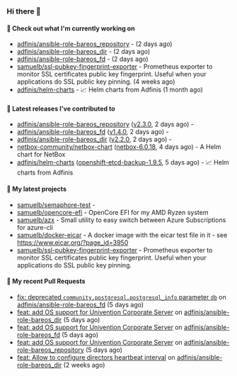 ### Hi there 👋

#### 👷 Check out what I'm currently working on

- [adfinis/ansible-role-bareos_repository](https://github.com/adfinis/ansible-role-bareos_repository) -  (2 days ago)
- [adfinis/ansible-role-bareos_dir](https://github.com/adfinis/ansible-role-bareos_dir) -  (2 days ago)
- [adfinis/ansible-role-bareos_fd](https://github.com/adfinis/ansible-role-bareos_fd) -  (2 days ago)
- [samuelb/ssl-pubkey-fingerprint-exporter](https://github.com/samuelb/ssl-pubkey-fingerprint-exporter) - Prometheus exporter to monitor SSL certificates public key fingerprint. Useful when your applications do SSL public key pinning.  (4 weeks ago)
- [adfinis/helm-charts](https://github.com/adfinis/helm-charts) - 📈 Helm charts from Adfinis (1 month ago)

#### 🔭 Latest releases I've contributed to

- [adfinis/ansible-role-bareos_repository](https://github.com/adfinis/ansible-role-bareos_repository) ([v2.3.0](https://github.com/adfinis/ansible-role-bareos_repository/releases/tag/v2.3.0), 2 days ago) - 
- [adfinis/ansible-role-bareos_fd](https://github.com/adfinis/ansible-role-bareos_fd) ([v1.4.0](https://github.com/adfinis/ansible-role-bareos_fd/releases/tag/v1.4.0), 2 days ago) - 
- [adfinis/ansible-role-bareos_dir](https://github.com/adfinis/ansible-role-bareos_dir) ([v2.2.0](https://github.com/adfinis/ansible-role-bareos_dir/releases/tag/v2.2.0), 2 days ago) - 
- [netbox-community/netbox-chart](https://github.com/netbox-community/netbox-chart) ([netbox-6.0.18](https://github.com/netbox-community/netbox-chart/releases/tag/netbox-6.0.18), 4 days ago) - A Helm chart for NetBox
- [adfinis/helm-charts](https://github.com/adfinis/helm-charts) ([openshift-etcd-backup-1.9.5](https://github.com/adfinis/helm-charts/releases/tag/openshift-etcd-backup-1.9.5), 5 days ago) - 📈 Helm charts from Adfinis

#### 🌱 My latest projects

- [samuelb/semaphore-test](https://github.com/samuelb/semaphore-test) - 
- [samuelb/opencore-efi](https://github.com/samuelb/opencore-efi) - OpenCore EFI for my AMD Ryzen system
- [samuelb/azx](https://github.com/samuelb/azx) - Small utility to easy switch between Azure Subscriptions for azure-cli
- [samuelb/docker-eicar](https://github.com/samuelb/docker-eicar) - A docker image with the eicar test file in it - see https://www.eicar.org/?page_id=3950
- [samuelb/ssl-pubkey-fingerprint-exporter](https://github.com/samuelb/ssl-pubkey-fingerprint-exporter) - Prometheus exporter to monitor SSL certificates public key fingerprint. Useful when your applications do SSL public key pinning. 

#### 🔨 My recent Pull Requests

- [fix: deprecated `community.postgresql.postgresql_info` parameter `db`](https://github.com/adfinis/ansible-role-bareos_fd/pull/35) on [adfinis/ansible-role-bareos_fd](https://github.com/adfinis/ansible-role-bareos_fd) (5 days ago)
- [feat: add OS support for Univention Corporate Server](https://github.com/adfinis/ansible-role-bareos_dir/pull/27) on [adfinis/ansible-role-bareos_dir](https://github.com/adfinis/ansible-role-bareos_dir) (5 days ago)
- [feat: add OS support for Univention Corporate Server](https://github.com/adfinis/ansible-role-bareos_fd/pull/34) on [adfinis/ansible-role-bareos_fd](https://github.com/adfinis/ansible-role-bareos_fd) (5 days ago)
- [feat: add OS support for Univention Corporate Server](https://github.com/adfinis/ansible-role-bareos_repository/pull/20) on [adfinis/ansible-role-bareos_repository](https://github.com/adfinis/ansible-role-bareos_repository) (5 days ago)
- [feat: Allow to configure directors heartbeat interval](https://github.com/adfinis/ansible-role-bareos_dir/pull/26) on [adfinis/ansible-role-bareos_dir](https://github.com/adfinis/ansible-role-bareos_dir) (2 weeks ago)
